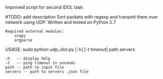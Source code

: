 Improved script for second IDOL task

#TODO: add description
Sort packets with regexp and transmit them over network using UDP.
Written and tested on Python 2.7

    Required external modules:
        scapy
        argparse


USAGE: sudo python udp_idol.py [-h] [-t timeout] path servers

    -h   -- display help
    -t   -- ping timeout in seconds
    path -- path to input file
    servers -- path to servers .json file
